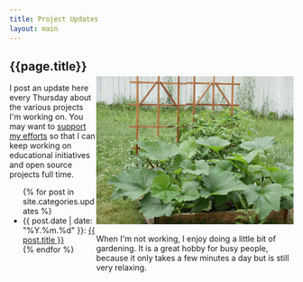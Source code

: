 ```yaml
---
title: Project Updates
layout: main
---
```


<div style="width: 350px; float: right; margin-top: 45px">
<img src="/images/garden.jpg">

<p style="font-size: 1.0em">When I'm not working, I enjoy doing a little bit of gardening. It is a great hobby for busy people, because it only takes a few minutes a day but is still very relaxing.</p>
</div>

<div style="width: 400; height: 425px;">
<h2>{{page.title}}</h2>

<p>I post an update here every Thursday about the various projects I'm working on. You may want to <a href="/support.html">support my efforts</a> so that I can keep working on educational initiatives and open source projects full time.</p>
<ul>
{% for post in site.categories.updates %}
  <li>{{ post.date | date: "%Y.%m.%d" }}: <a href="{{post.url}}">{{ post.title }}</a></li>
{% endfor %}
</ul>

</div>
